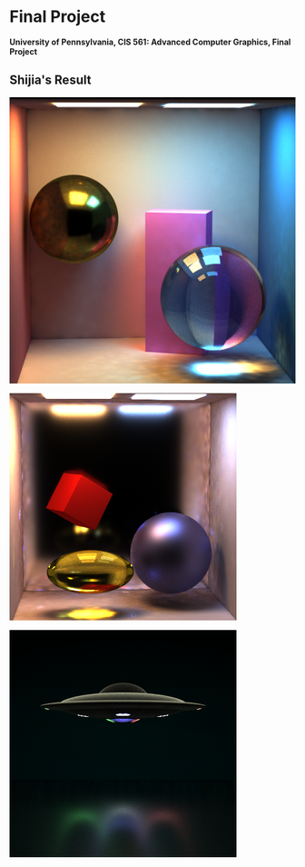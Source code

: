 Final Project
======================

**University of Pennsylvania, CIS 561: Advanced Computer Graphics, Final Project**

Shijia's  Result
------------
![](FinalProject\photonResult1024.png)

![](FinalProject\result50.png)

![](FinalProject\ufo30.png)


